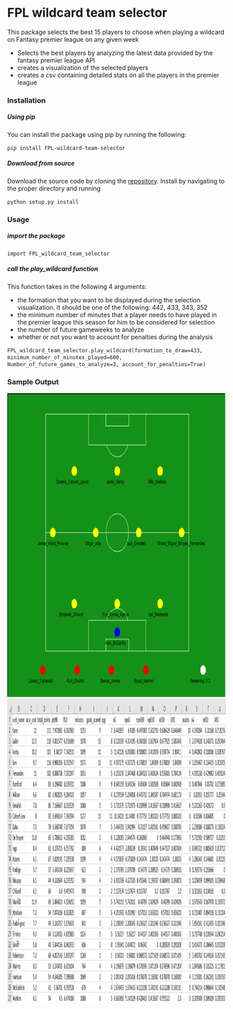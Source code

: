 # FPL wildcard team selector

This package selects the best 15 players to choose when playing a wildcard on Fantasy premier league on any given week

  - Selects the best players by analyzing the latest data provided by the fantasy premier league API
  - creates a visualization of the selected players
  - creates a csv containing detailed stats on all the players in the premier league

### Installation

##### Using pip

You can install the package using pip by running the following:

```
pip install FPL-wildcard-team-selector
```
##### Download from source

Download the source code by cloning the [repository](https://github.com/abdul-gendy/FPL_wildcard_team_selector). Install by navigating to the proper directory and running
```
python setup.py install
```
### Usage
##### import the package
```
import FPL_wildcard_team_selector
```

##### call the play_wildcard function

This function takes in the following 4 arguments: 

  - the formation that you want to be displayed during the selection visualization. It should be one of the following: 442, 433, 343, 352
  - the minimum number of minutes that a player needs to have played in the premier league this season for him to be considered for selection
  - the number of future gameweeks to analyze
  - whether or not you want to account for penalties during the analysis

```
FPL_wildcard_team_selector.play_wildcard(formation_to_draw=433, minimum_number_of_minutes_played=600, Number_of_future_games_to_analyze=3, account_for_penalties=True)
```

### Sample Output

<img src="test/sample_outputs/Team1.PNG" alt="alt text" width="700" height="700">
<img src="test/sample_outputs/sample_csv.PNG" alt="alt text" width="700" height="700">
